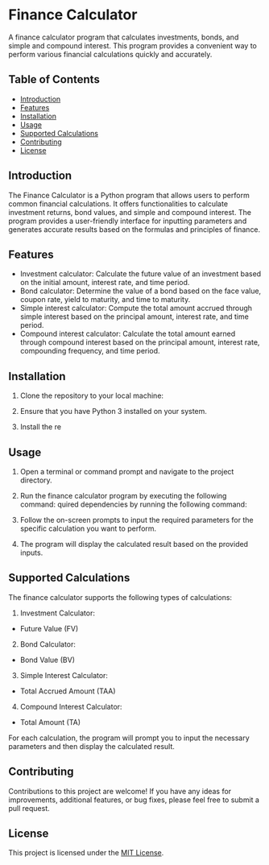 # Finance Calculator

A finance calculator program that calculates investments, bonds, and simple and compound interest. This program provides a convenient way to perform various financial calculations quickly and accurately.

## Table of Contents

- [Introduction](#introduction)
- [Features](#features)
- [Installation](#installation)
- [Usage](#usage)
- [Supported Calculations](#supported-calculations)
- [Contributing](#contributing)
- [License](#license)

## Introduction

The Finance Calculator is a Python program that allows users to perform common financial calculations. It offers functionalities to calculate investment returns, bond values, and simple and compound interest. The program provides a user-friendly interface for inputting parameters and generates accurate results based on the formulas and principles of finance.

## Features

- Investment calculator: Calculate the future value of an investment based on the initial amount, interest rate, and time period.
- Bond calculator: Determine the value of a bond based on the face value, coupon rate, yield to maturity, and time to maturity.
- Simple interest calculator: Compute the total amount accrued through simple interest based on the principal amount, interest rate, and time period.
- Compound interest calculator: Calculate the total amount earned through compound interest based on the principal amount, interest rate, compounding frequency, and time period.

## Installation

1. Clone the repository to your local machine:

2. Ensure that you have Python 3 installed on your system.

3. Install the re
## Usage

1. Open a terminal or command prompt and navigate to the project directory.

2. Run the finance calculator program by executing the following command:
quired dependencies by running the following command:

3. Follow the on-screen prompts to input the required parameters for the specific calculation you want to perform.

4. The program will display the calculated result based on the provided inputs.

## Supported Calculations

The finance calculator supports the following types of calculations:

1. Investment Calculator:
- Future Value (FV)

2. Bond Calculator:
- Bond Value (BV)

3. Simple Interest Calculator:
- Total Accrued Amount (TAA)

4. Compound Interest Calculator:
- Total Amount (TA)

For each calculation, the program will prompt you to input the necessary parameters and then display the calculated result.

## Contributing

Contributions to this project are welcome! If you have any ideas for improvements, additional features, or bug fixes, please feel free to submit a pull request.

## License

This project is licensed under the [MIT License](LICENSE).


